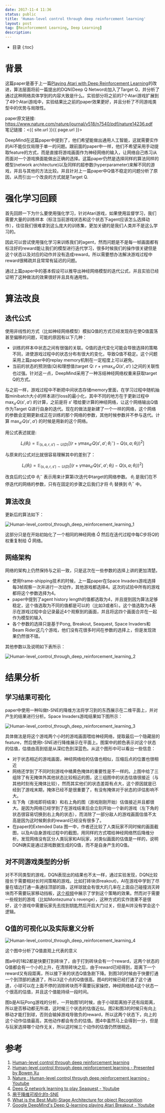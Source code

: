 ```yaml
---
date: 2017-11-4 11:36
status: public
title: 'Human-level control through deep reinforcement learning'
layout: post
tag: [Reinforcement Learning, Deep Learning]
description: 
---
```


* 目录 
{:toc}

# 背景

这篇paper是基于上一篇[Playing Atari with Deep Reinforcement Learning](https://arxiv.org/pdf/1312.5602.pdf)的改进，算法层面将前一篇提出的DQN(Deep Q Netword)加入了Target Q，并分析了通过这种网络具体学到的内容大致是什么。实验部分将之前的7个Atari游戏扩展到了49个Atari游戏中，实验结果比之前的paper效果更好，并且分析了不同游戏类型中的优势与局限性。

paper原文链接: <https://www.nature.com/nature/journal/v518/n7540/pdf/nature14236.pdf>  
笔记链接：<{{ site.url }}{{ page.url }}>

DeepMind在这篇paper中提到了，他们希望能做出通用人工智能，这就需要实作的AI不能仅仅局限于单一的问题。跟前面的paper中一样，他们不希望采用手动提取feature的方式，而是直接将游戏画面作为神经网络的输入，让网络自己练习从而面对一个游戏换面能做出正确的选择。这篇paper仍然是选择同样的算法同样的模型(network architecture)以及同样的超参数(hyperparameter)来解不同的游戏，并且与其他的方法比较。并且针对上一篇paper中Q值不稳定的问题分析了原因，从而引出一个改良的方式就是Target Q.

# 强化学习回顾

首先回顾一下为什么要使用强化学习，针对Atari游戏，如果使用监督学习，我们需要大量的训练样本（标注当前游戏状态和这个状态下agent应该怎么选择动作），往往我们很难拿到这么庞大的训练集，更加关键的是我们人类并不是这么学习的。

因此可以尝试使用强化学习来训练我们的agent，然而问题是不是每一帧画面都有标注好的reward能让我们的模型进行迭代学习，很多时候我们的操作很关键但是这个状态以及对应的动作并没有造成reward。所以需要想办法解决游戏过程中reward很稀疏并且常常有延迟的问题。

通过上篇paper中的基本假设可以推导出神经网络模型的迭代公式，并且实验已经证明了这种做法的效果很好并且具有通用性。

# 算法改良

## 迭代公式

使用非线性的方式（比如神经网络模型）模拟Q值的方式已经发现存在使Q值震荡甚至偏移的问题，可能的原因有以下几种：
- 训练的样本中状态之间有很强的关联。Q值的迭代变化可能会导致选择的策略不同，进使游戏过程中的状态分布有很大的变化，导致Q值不稳定。这个问题采用上篇paper中的replay memory机制在一定程度上可以避免。
- 当前的状态的预测值(Q)和理想值(target Q: 
    $r + \gamma \max_{a'}Q(s', a')$
    )之间的关联性也过强。针对这一点，DeepMind采用了一种冻结神经网络权重来获取target Q的方式。
    
与之前一样，游戏过程中不断把中间状态存储memory里面，在学习过程中随机抽取minibatch大小的样本进行loss的最小化，其中不同的地方在于更新过程中
$\max_{a'}Q(s', a')$
的计算，之前是将
$s'$
喂给要计算的神经网络，让这个网络输出Q值作为Target Q进行自身的迭代。现在的做法是新建了一个一样的网络，这个网络的参数会定期更新成正在训练的那个网络的参数，其他时候参数并不参与迭代。计算
$\max_{a'}Q(s', a')$
的时候是用新的这个网络。

用公式表述就是:

$$
L_i(\theta_i) = \mathbb{E}_{(s,a,r,s') \sim U(D)} [(r + \gamma \max_{a'}Q(s', a'; \theta^-_i) - Q(s, a; \theta_i))^2]
$$

与原来的公式对比就很容易理解其中的差别了：

$$
L_i(\theta_i) = \mathbb{E}_{(s,a,r,s') \sim U(D)} [(r + \gamma \max_{a'}Q(s', a'; \theta_i) - Q(s, a; \theta_i))^2]
$$

改良后的公式中
$\theta^-_i$
表示用来计算第i次迭代中target的网络参数。
$\theta_i$
是我们在不停迭代的网络的参数，只有在固定的步骤之后我们才将
$\theta_i$
替换到
$\theta^-_i$
中。

## 算法改良

更新后的算法如下：

![Human-level_control_through_deep_reinforcement_learning_1](http://7xrop1.com1.z0.glb.clouddn.com/paper/Human-level_control_through_deep_reinforcement_learning_1.jpg)

这部分只是在开始初始化了一个相同的神经网络
$\hat{Q}$
然后在迭代过程中每C步将$Q$的权重复制给
$\hat{Q}$
网络。

## 网络架构

网络的架构上仍然保持与之前一致，只是这次在一些参数的选择上讲的更加清楚。

- 使用frame-shipping技术的时候，上一篇paper在Space Invaders游戏选择每3帧观察一次并进行一次动作，其他游戏都选择4。这次的试验中所有的游戏都将这个参数选择为4。
- paper中提到了agent history length的值都选取为4，并且提到因为算法足够稳定，这个值选取为不同的值都是可以的（比如3或者5）。这个值选取为4表示在游戏过程中会记录最近4个观察到的画面，并且将这四个画面合并在一起作为模型的输入
- 各个参数的选择只是基于Pong, Breakout, Seaquest, Space Invaders和Beam Rider这几个游戏，他们没有花很多时间在参数的选择上，但是发现效果仍然很不错。

其他参数以及说明如下表所示：

![Human-level_control_through_deep_reinforcement_learning_2](http://7xrop1.com1.z0.glb.clouddn.com/paper/Human-level_control_through_deep_reinforcement_learning_2.jpg)

# 结果分析

## 学习结果可视化

paper中使用一种叫做t-SNE的降维方法将学习到的东西展示在二维平面上，并对产生的结果进行分析。Space Invaders游戏结果如下图所示：

![Human-level_control_through_deep_reinforcement_learning_3](http://7xrop1.com1.z0.glb.clouddn.com/paper/Human-level_control_through_deep_reinforcement_learning_3.jpg)

具体做法是将这个游戏两个小时的游戏画面喂给神经网络，提取最后一个隐藏层的feature，然后使用t-SNE进行降维展示在平面上。图案中的颜色表示对这个状态的估值，估值由高到低是从深红色到深蓝色。从这个图形中可以看出一些信息：
- 对于状态相近的游戏画面，神经网络给的估值也相似，压缩后点的位置也很相近
- 网络还学到了不同时刻游戏中橘黄色掩体的重要性是不一样的。上图中给了三组除了有无掩体外其他状态比较相近的图，这三组图中的状态估值很接近（与其他时刻有无掩体比较），然而其实他们的状态差距有点大，这个原因就是已经到了游戏末期，掩体已经不是很重要了，有没有掩体对于状态的评估影响不大。
- 左下角（游戏即将结束）和右上角的图（游戏刚刚开始）估值接近并且都很大。是因为网络已经学到了在游戏结束后会立刻开始一个新的游戏（左下角的状态很容易切换到右上角的状态），而消除了一部分敌人的游戏画面估值不太高是因为这时候剩余的reward已经没有很多了。
- 在paper的Extended Data 图一中，作者还比较了人类玩家不同时候的画面截图，以及AI自身游戏过程中的截图，用同样的方式喂给神经网络然后降维分析，发现网络没有区分人类玩家和AI玩家，对类似画面的估值是一样的，说明DQN确实是通过游戏数据生成的Q值，而不是自身产生的Q值。

## 对不同游戏类型的分析

对不不同类型的游戏，DQN表现出的结果也不太一样，通过实验发现，DQN比较擅长于需要相对长时间策略的游戏。比如打砖块(Breakout)，AI在游戏中学到了尽量在墙边打通一条通往顶部的路，这样球就会有很大的几率在上面自己碰撞消灭砖块而不需要玩家移动挡板，[这个视频](https://www.youtube.com/watch?v=V1eYniJ0Rnk)中展示了学到这个策略的效果。然而对于需要一些规划的游戏（比如Montezuma's revenge），这种方式的实作效果不是很好，这个游戏中需要玩家先去找到钥匙然后开启大门过关，但是AI并没有学会这个逻辑。

## Q值的可视化以及实际意义分析

![Human-level_control_through_deep_reinforcement_learning_4](http://7xrop1.com1.z0.glb.clouddn.com/paper/Human-level_control_through_deep_reinforcement_learning_4.jpg)

这个图中分析了Q值直观上代表的意义

图a中的1和2都是快要打到砖块了，由于打到砖块会有一个reward，这两个状态的Q值都会有一个小的上升，在清除砖块之后，由于reward已经得到，距离下一个reward又有段距离，所以接下来的状态Q值急剧下降。到图3的时候由于快要打通一个到顶部的通道了，所以3这个点的Q值很高。图4的时候已经打通了这个通道，小球可以在上面不停的消除砖块而不需要玩家操控，神经网络给4这个状态一个很高的估值，并且这个值能持续一段时间。

图b是AI玩Pong游戏的分析，一开始图1的时候，由于小球距离拍子还有段距离，所以是否移动都无所谓，这时候三个状态的估值近似。图2和图3的时候只有向上移动才能打到球，否则会输掉游戏导致负的reward，所以这两个状态下，向上的这个动作估值最高，其他动作都会有负的估值。图4中虽然马上会得到一分，但是与玩家选择哪个动作无关，所以这时候三个动作的估值仍然很相近。

# 参考

1. [Human-level control through deep reinforcement learning](https://www.nature.com/nature/journal/v518/n7540/pdf/nature14236.pdf)
2. [Human-level control through deep reinforcement learning - Presented by Bowen Xu](http://www.teach.cs.toronto.edu/~csc2542h/fall/material/csc2542f16_dqn.pdf)
3. [Nature : Human-level control through deep reinforcement learning - Youtube](https://www.youtube.com/watch?v=iqXKQf2BOSE)
4. [Deep Q network learning to play Seaquest - Youtube](https://www.youtube.com/watch?v=5WXVJ1A0k6Q)
5. [用于降维可视化的t-SNE](http://www.datakit.cn/blog/2015/08/06/t_SNE.html)
6. [What is the Best Multi-Stage Architecture for object Recognition](http://yann.lecun.com/exdb/publis/pdf/jarrett-iccv-09.pdf)
7. [Google DeepMind's Deep Q-learning playing Atari Breakout - Youtube](https://www.youtube.com/watch?v=V1eYniJ0Rnk)
